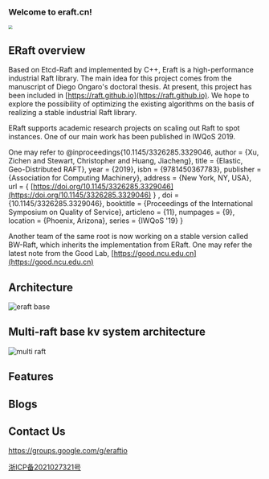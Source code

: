 ### Welcome to eraft.cn!

<img src="https://eraft.oss-cn-beijing.aliyuncs.com/eraft_logo_150_100.png?versionId=CAEQFBiBgMDVrtfV4hciIDA1YzUwYTg5NzU0NjRhMmJhYmE0NjYyNzQyMjc0MzQ1" style="zoom:50%" />

## ERaft overview
Based on Etcd-Raft and implemented by C++, Eraft is a high-performance industrial Raft library. The main idea for this project comes from the manuscript of Diego Ongaro's doctoral thesis. At present, this project has been included in [https://raft.github.io](https://raft.github.io). We hope to explore the possibility of optimizing the existing algorithms on the basis of realizing a stable industrial Raft library. 

ERaft supports academic research projects on scaling out Raft to spot instances. One of our main work has been published in IWQoS 2019.

One may refer to @inproceedings{10.1145/3326285.3329046, author = {Xu, Zichen and Stewart, Christopher and Huang, Jiacheng}, title = {Elastic, Geo-Distributed RAFT}, year = {2019}, isbn = {9781450367783}, publisher = {Association for Computing Machinery}, address = {New York, NY, USA}, url = { [https://doi.org/10.1145/3326285.3329046](https://doi.org/10.1145/3326285.3329046) } , doi = {10.1145/3326285.3329046},  booktitle = {Proceedings of the International Symposium on Quality of Service}, articleno = {11}, numpages = {9}, location = {Phoenix, Arizona}, series = {IWQoS '19} }

Another team of the same root is now working on a stable version called BW-Raft, which inherits the implementation from ERaft. One may refer the latest note from the Good Lab, [https://good.ncu.edu.cn](https://good.ncu.edu.cn)

## Architecture

![eraft base](https://eraft.oss-cn-beijing.aliyuncs.com/rockdb_kv.drawio.svg?versionId=CAEQFBiBgMC3xZbX4hciIGRhYmQ3YzJhNmQ5MjRlYTA5MWRjMTZmMGQ2MzdjYWNl)

## Multi-raft base kv system architecture

![multi raft](https://eraft.oss-cn-beijing.aliyuncs.com/Multi-Raft.png?versionId=CAEQFBiBgID_rtfV4hciIDZiOTAwNTVhOGMwZDRlMjZhYmM0YzNkN2ZmZTQ2ZDY1)

## Features


## Blogs

## Contact Us
https://groups.google.com/g/eraftio

[浙ICP备2021027321号](https://beian.miit.gov.cn)
